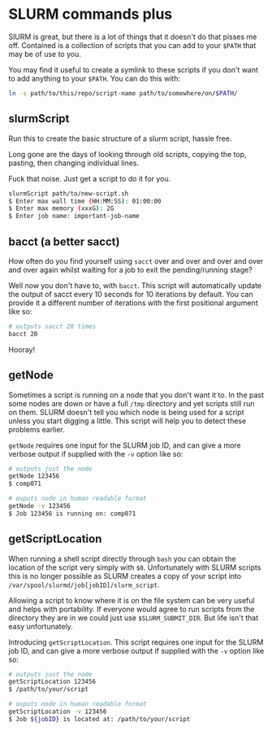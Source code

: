 # SLURM commands plus

SlURM is great, but there is a lot of things that it doesn't do that pisses me
off. Contained is a collection of scripts that you can add to your `$PATH` that
may be of use to you.

You may find it useful to create a symlink to these scripts if you don't want
to add anything to your `$PATH`. You can do this with:

```bash
ln -s path/to/this/repo/script-name path/to/somewhere/on/$PATH/
```

## slurmScript

Run this to create the basic structure of a slurm script, hassle free.

Long gone are the days of looking through old scripts, copying the top, 
pasting, then changing individual lines.

Fuck that noise. Just get a script to do it for you.

```bash
slurmScript path/to/new-script.sh
$ Enter max wall time (HH:MM:SS): 01:00:00
$ Enter max memory (xxxG): 2G
$ Enter job name: important-job-name
```

## bacct (a better sacct)

How often do you find yourself using `sacct` over and over and over and over 
and over again whilst waiting for a job to exit the pending/running stage?

Well now you don't have to, with `bacct`. This script will automatically
update the output of sacct every 10 seconds for 10 iterations by default. You
can provide it a different number of iterations with the first positional
argument like so:

```bash
# outputs sacct 20 times
bacct 20
```

Hooray!

## getNode

Sometimes a script is running on a node that you don't want it to. In the past
some nodes are down or have a full `/tmp` directory and yet scripts still run
on them. SLURM doesn't tell you which node is being used for a script unless
you start digging a little. This script will help you to detect these problems
earlier.

`getNode` requires one input for the SLURM job ID, and can give a more verbose
output if supplied with the `-v` option like so:

```bash
# outputs just the node
getNode 123456
$ comp071

# ouputs node in human readable format
getNode -v 123456
$ Job 123456 is running on: comp071
```

## getScriptLocation

When running a shell script directly through `bash` you can obtain the location
of the script very simply with `$0`. Unfortunately with SLURM scripts this is
no longer possible as SLURM creates a copy of your script into 
`/var/spool/slurmd/job[jobID]/slurm_script`.

Allowing a script to know where it is on the file system can be very useful
and helps with portability. If everyone would agree to run scripts from the
directory they are in we could just use `$SLURM_SUBMIT_DIR`. But life isn't
that easy unfortunately. 

Introducing `getScriptLocation`. This script requires one input for the SLURM
job ID, and can give a more verbose output if supplied with the `-v` option
like so:

```bash
# outputs just the node
getScriptLocation 123456
$ /path/to/your/script

# ouputs node in human readable format
getScriptLocation -v 123456
$ Job ${jobID} is located at: /path/to/your/script
```
